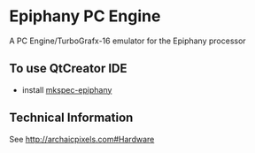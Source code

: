 # Epiphany PC Engine
A PC Engine/TurboGrafx-16 emulator for the Epiphany processor

## To use QtCreator IDE
* install <a href="https://github.com/GravisZro/mkspec-epiphany#installation">mkspec-epiphany</a>

## Technical Information
See http://archaicpixels.com#Hardware

